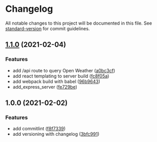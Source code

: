 # Changelog

All notable changes to this project will be documented in this file. See [standard-version](https://github.com/conventional-changelog/standard-version) for commit guidelines.

## [1.1.0](https://github.com/wingedearth/forecast/compare/v1.0.0...v1.1.0) (2021-02-04)


### Features

* add /api route to query Open Weather ([a0bc3cf](https://github.com/wingedearth/forecast/commit/a0bc3cf191b93583583117351a92fd21222b2d90))
* add react templating to server build ([fc8f05a](https://github.com/wingedearth/forecast/commit/fc8f05a5b545b3aa9cca0876393d63d68c5ba285))
* add webpack build with babel ([96b9643](https://github.com/wingedearth/forecast/commit/96b96434aa23ab9f5e9383a5ae286797044f2b1a))
* add_express_server ([fe729be](https://github.com/wingedearth/forecast/commit/fe729bef2f8dd628ae1690ec6c565c6b65ba8b51))

## 1.0.0 (2021-02-02)


### Features

* add commitlint ([f8f7339](https://github.com/wingedearth/forecast/commit/f8f7339c9359d999b8a339c78f00a1dea7b1086f))
* add versioning with changelog ([3bfc991](https://github.com/wingedearth/forecast/commit/3bfc991f91663418dc6f0ad8d730d0a35e526982))

